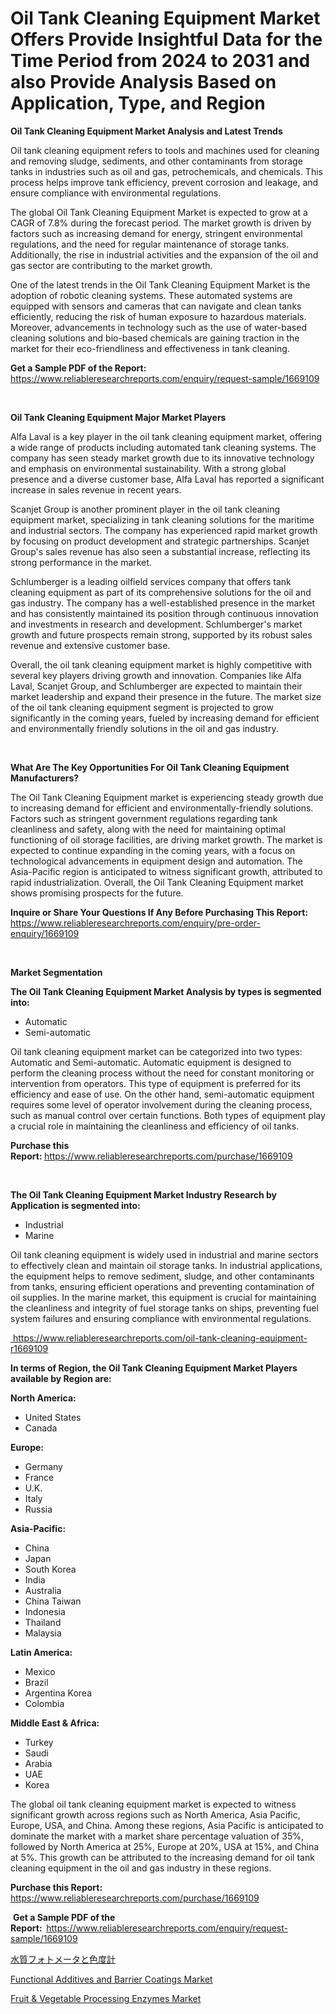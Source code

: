 <p><h1>Oil Tank Cleaning Equipment Market Offers Provide Insightful Data for the Time Period from 2024 to 2031 and also Provide Analysis Based on Application, Type, and Region</h1></p><p><strong>Oil Tank Cleaning Equipment Market Analysis and Latest Trends</strong></p>
<p><p>Oil tank cleaning equipment refers to tools and machines used for cleaning and removing sludge, sediments, and other contaminants from storage tanks in industries such as oil and gas, petrochemicals, and chemicals. This process helps improve tank efficiency, prevent corrosion and leakage, and ensure compliance with environmental regulations.</p><p>The global Oil Tank Cleaning Equipment Market is expected to grow at a CAGR of 7.8% during the forecast period. The market growth is driven by factors such as increasing demand for energy, stringent environmental regulations, and the need for regular maintenance of storage tanks. Additionally, the rise in industrial activities and the expansion of the oil and gas sector are contributing to the market growth.</p><p>One of the latest trends in the Oil Tank Cleaning Equipment Market is the adoption of robotic cleaning systems. These automated systems are equipped with sensors and cameras that can navigate and clean tanks efficiently, reducing the risk of human exposure to hazardous materials. Moreover, advancements in technology such as the use of water-based cleaning solutions and bio-based chemicals are gaining traction in the market for their eco-friendliness and effectiveness in tank cleaning.</p></p>
<p><strong>Get a Sample PDF of the Report:&nbsp;</strong> <a href="https://www.reliableresearchreports.com/enquiry/request-sample/1669109">https://www.reliableresearchreports.com/enquiry/request-sample/1669109</a></p>
<p>&nbsp;</p>
<p><strong>Oil Tank Cleaning Equipment Major Market Players</strong></p>
<p><p>Alfa Laval is a key player in the oil tank cleaning equipment market, offering a wide range of products including automated tank cleaning systems. The company has seen steady market growth due to its innovative technology and emphasis on environmental sustainability. With a strong global presence and a diverse customer base, Alfa Laval has reported a significant increase in sales revenue in recent years.</p><p>Scanjet Group is another prominent player in the oil tank cleaning equipment market, specializing in tank cleaning solutions for the maritime and industrial sectors. The company has experienced rapid market growth by focusing on product development and strategic partnerships. Scanjet Group's sales revenue has also seen a substantial increase, reflecting its strong performance in the market.</p><p>Schlumberger is a leading oilfield services company that offers tank cleaning equipment as part of its comprehensive solutions for the oil and gas industry. The company has a well-established presence in the market and has consistently maintained its position through continuous innovation and investments in research and development. Schlumberger's market growth and future prospects remain strong, supported by its robust sales revenue and extensive customer base.</p><p>Overall, the oil tank cleaning equipment market is highly competitive with several key players driving growth and innovation. Companies like Alfa Laval, Scanjet Group, and Schlumberger are expected to maintain their market leadership and expand their presence in the future. The market size of the oil tank cleaning equipment segment is projected to grow significantly in the coming years, fueled by increasing demand for efficient and environmentally friendly solutions in the oil and gas industry.</p></p>
<p>&nbsp;</p>
<p><strong>What Are The Key Opportunities For Oil Tank Cleaning Equipment Manufacturers?</strong></p>
<p><p>The Oil Tank Cleaning Equipment market is experiencing steady growth due to increasing demand for efficient and environmentally-friendly solutions. Factors such as stringent government regulations regarding tank cleanliness and safety, along with the need for maintaining optimal functioning of oil storage facilities, are driving market growth. The market is expected to continue expanding in the coming years, with a focus on technological advancements in equipment design and automation. The Asia-Pacific region is anticipated to witness significant growth, attributed to rapid industrialization. Overall, the Oil Tank Cleaning Equipment market shows promising prospects for the future.</p></p>
<p><strong>Inquire or Share Your Questions If Any Before Purchasing This Report:</strong> <a href="https://www.reliableresearchreports.com/enquiry/pre-order-enquiry/1669109">https://www.reliableresearchreports.com/enquiry/pre-order-enquiry/1669109</a></p>
<p>&nbsp;</p>
<p><strong>Market Segmentation</strong></p>
<p><strong>The Oil Tank Cleaning Equipment Market Analysis by types is segmented into:</strong></p>
<p><ul><li>Automatic</li><li>Semi-automatic</li></ul></p>
<p><p>Oil tank cleaning equipment market can be categorized into two types: Automatic and Semi-automatic. Automatic equipment is designed to perform the cleaning process without the need for constant monitoring or intervention from operators. This type of equipment is preferred for its efficiency and ease of use. On the other hand, semi-automatic equipment requires some level of operator involvement during the cleaning process, such as manual control over certain functions. Both types of equipment play a crucial role in maintaining the cleanliness and efficiency of oil tanks.</p></p>
<p><strong>Purchase this Report:&nbsp;</strong><a href="https://www.reliableresearchreports.com/purchase/1669109">https://www.reliableresearchreports.com/purchase/1669109</a></p>
<p>&nbsp;</p>
<p><strong>The Oil Tank Cleaning Equipment Market Industry Research by Application is segmented into:</strong></p>
<p><ul><li>Industrial</li><li>Marine</li></ul></p>
<p><p>Oil tank cleaning equipment is widely used in industrial and marine sectors to effectively clean and maintain oil storage tanks. In industrial applications, the equipment helps to remove sediment, sludge, and other contaminants from tanks, ensuring efficient operations and preventing contamination of oil supplies. In the marine market, this equipment is crucial for maintaining the cleanliness and integrity of fuel storage tanks on ships, preventing fuel system failures and ensuring compliance with environmental regulations.</p></p>
<p><a href="https://www.reliableresearchreports.com/oil-tank-cleaning-equipment-r1669109">&nbsp;https://www.reliableresearchreports.com/oil-tank-cleaning-equipment-r1669109</a></p>
<p><strong>In terms of Region, the Oil Tank Cleaning Equipment Market Players available by Region are:</strong></p>
<p>
    <p> <strong> North America: </strong>
        <ul>
            <li>United States</li>
            <li>Canada</li>
        </ul>
        </p> 
    <p> <strong> Europe: </strong>
        <ul>
            <li>Germany</li>
            <li>France</li>
            <li>U.K.</li>
            <li>Italy</li>
            <li>Russia</li>
        </ul>
        </p> 
    <p> <strong> Asia-Pacific: </strong>
        <ul>
            <li>China</li>
            <li>Japan</li>
            <li>South Korea</li>
            <li>India</li>
            <li>Australia</li>
            <li>China Taiwan</li>
            <li>Indonesia</li>
            <li>Thailand</li>
            <li>Malaysia</li>
        </ul>
        </p> 
    <p> <strong> Latin America: </strong>
        <ul>
            <li>Mexico</li>
            <li>Brazil</li>
            <li>Argentina Korea</li>
            <li>Colombia</li>
        </ul>
        </p> 
    <p> <strong> Middle East & Africa: </strong>
        <ul>
            <li>Turkey</li>
            <li>Saudi</li>
            <li>Arabia</li>
            <li>UAE</li>
            <li>Korea</li>
        </ul>
    </p>
    </p>
<p><p>The global oil tank cleaning equipment market is expected to witness significant growth across regions such as North America, Asia Pacific, Europe, USA, and China. Among these regions, Asia Pacific is anticipated to dominate the market with a market share percentage valuation of 35%, followed by North America at 25%, Europe at 20%, USA at 15%, and China at 5%. This growth can be attributed to the increasing demand for oil tank cleaning equipment in the oil and gas industry in these regions.</p></p>
<p><strong>Purchase this Report: </strong><a href="https://www.reliableresearchreports.com/purchase/1669109">https://www.reliableresearchreports.com/purchase/1669109</a></p>
<p>&nbsp;<strong>Get a Sample PDF of the Report:&nbsp;&nbsp;</strong><a href="https://www.reliableresearchreports.com/enquiry/request-sample/1669109">https://www.reliableresearchreports.com/enquiry/request-sample/1669109</a></p>
<p><strong></strong></p>
<p><p><a href="https://github.com/oafhukehf4709715/Market-Research-Report-List-2/blob/main/6393302154280.md">水質フォトメータと色度計</a></p><p><a href="https://github.com/zmnbyevx75/Market-Research-Report-List-1/blob/main/functional-additives-and-barrier-coatings-market.md">Functional Additives and Barrier Coatings Market</a></p><p><a href="https://github.com/kmatchooka/Market-Research-Report-List-1/blob/main/fruit-vegetable-processing-enzymes-market.md">Fruit & Vegetable Processing Enzymes Market</a></p></p>
